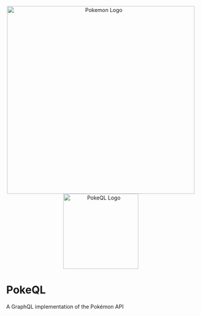 <p align="center">
  <img width="500" src="https://cloud.githubusercontent.com/assets/2883345/20200963/ebfd1998-a7f7-11e6-8ea2-c8d907862be1.png" alt="Pokemon Logo"/>
  <br/>
  <img width="200" src="https://cloud.githubusercontent.com/assets/2883345/20200964/ebfe6712-a7f7-11e6-9259-43e5a88cd592.png" alt="PokeQL Logo"/>
</p>

# PokeQL
A GraphQL implementation of the Pokémon API
